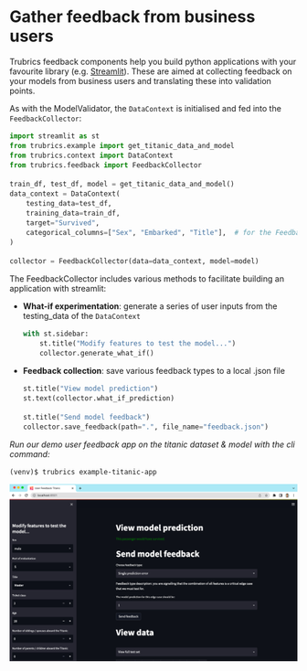 # Gather feedback from business users

Trubrics feedback components help you build python applications with your favourite library (e.g. [Streamlit](https://streamlit.io/)).
These are aimed at collecting feedback on your models from business users and translating these into validation points.

As with the ModelValidator, the `DataContext` is initialised and fed into the `FeedbackCollector`:
```python
import streamlit as st
from trubrics.example import get_titanic_data_and_model
from trubrics.context import DataContext
from trubrics.feedback import FeedbackCollector

train_df, test_df, model = get_titanic_data_and_model()
data_context = DataContext(
    testing_data=test_df,
    training_data=train_df,
    target="Survived",
    categorical_columns=["Sex", "Embarked", "Title"],  # for the FeedbackCollector, categorical columns must be specified in the DataContext
)

collector = FeedbackCollector(data=data_context, model=model)
```

The FeedbackCollector includes various methods to facilitate building an application with streamlit:

- **What-if experimentation**: generate a series of user inputs from the testing_data of the `DataContext`
    ```python
    with st.sidebar:
        st.title("Modify features to test the model...")
        collector.generate_what_if()
    ```

- **Feedback collection**: save various feedback types to a local .json file
    ```python
    st.title("View model prediction")
    st.text(collector.what_if_prediction)

    st.title("Send model feedback")
    collector.save_feedback(path=".", file_name="feedback.json")
    ```

*Run our demo user feedback app on the titanic dataset & model with the cli command:*
```console
(venv)$ trubrics example-titanic-app
```
![img](assets/titanic-feedback-example.png)